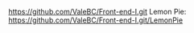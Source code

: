 https://github.com/ValeBC/Front-end-I.git
Lemon Pie: https://github.com/ValeBC/Front-end-I.git/LemonPie
